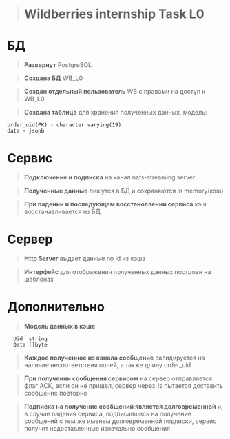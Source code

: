 > # Wildberries internship Task L0

# БД
> **Развернут** PostgreSQL

> **Cоздана БД** WB_L0

> **Создан отдельный пользователь** WB с правами на доступ к WB_L0

> **Создана таблица** для хранения полученных данных, модель:
  
  ```console
  order_uid(PK) - character varying(19)
  data - jsonb
  ```

# Cервис
> **Подключение и подписка** на канал nats-streaming server

> **Полученные данные** пишутся в БД и сохраняются in memory(кэш)

> **При падении и последующем восстановлении сервиса** кэш восстанавливается из БД

# Сервер
> **Http Server** выдает данные по id из кэша

> **Интерфейс** для отображения полученных данных построен на шаблонах

# Дополнительно
> **Модель данных в кэше**:
  ```console
	Uid  string
	Data []byte
  ```
  
> **Каждое полученное из канала сообщение** валидируется на наличие несоответствия полей, а также длину order_uid

> **При получении сообщения сервисом** на сервер отправляется флаг ACK, если он не пришел, сервер через 1s пытается доставить сообщение повторно 

> **Подписка на получение сообщений является долговременной** и, в случае падения сервиса, подписавшись на получение сообщений с тем же именем долговременной подписки, сервис получит недоставленные изначально сообщения

